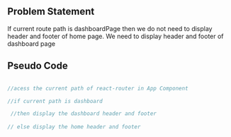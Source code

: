 ## Problem Statement

If current route path is dashboardPage then we do not need to display
header and footer of home page. We need to display header and footer of 
dashboard page

## Pseudo Code

``` js

//acess the current path of react-router in App Component

//if current path is dashboard 

 //then display the dashboard header and footer
 
// else display the home header and footer 
 

```
